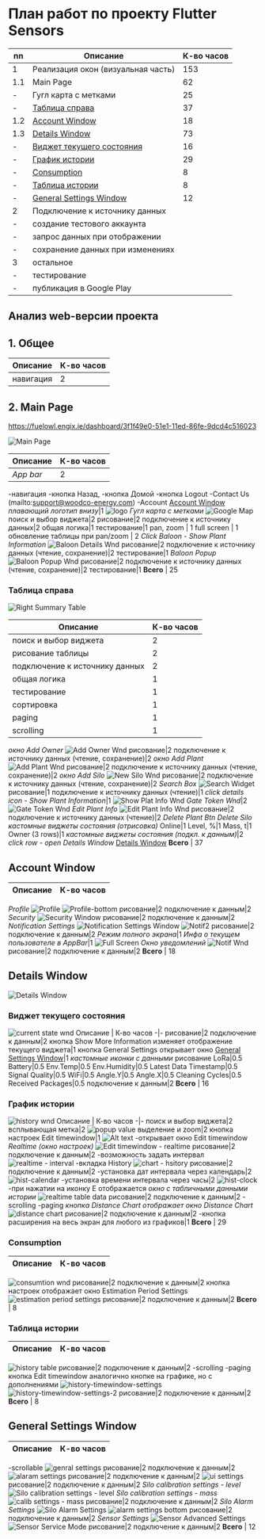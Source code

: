 
# План работ по проекту Flutter Sensors
nn| Описание | К-во часов
-|-|-
1| Реализация окон (визуальная часть)|153
1.1| Main Page | 62
-| Гугл карта с метками| 25
-| [Таблица справа](#user-content-таблица-справа) | 37
1.2| [Account Window](#user-content-account-window) | 18
1.3| [Details Window](#user-content-details-window) | 73
-|[Виджет текущего состояния](#user-content-виджет-текущего-состояния)|16
-|[График истории](#user-content-график-истории)|29
-|[Consumption](#user-content-consumption)|8
-|[Таблица истории](#user-content-таблица-истории)|8
-|[General Settings Window](#user-content-general-settings-window)|12
2| Подключение к источнику данных
-|  создание тестового аккаунта
-|  запрос данных при отображении
-|  сохранение данных при изменениях
3 | остальное
-| тестирование
-| публикация в Google Play

## Анализ web-версии проекта

## 1. Общее

Описание | К-во часов
-|-
навигация| 2

## 2. Main Page

https://fuelowl.engix.ie/dashboard/3f1f49e0-51e1-11ed-86fe-9dcd4c516023

![Main Page](images/image.png)

Описание | К-во часов
-|-
*App bar*|2
-навигация
-кнопка Назад,
-кнопка Домой
-кнопка Logout
-Contact Us (mailto:support@woodco-energy.com)
-Account [Account Window](#user-content-account-window)
*плавающий логотип внизу*|1
![logo](images/image-24.png)
*Гугл карта с метками*
![Google Map](images/image-8.png)
поиск и выбор виджета|2
рисование|2
подключение к источнику данных|2
общая логика|1
тестирование|1
pan, zoom | 1
full screen | 1
обновление таблицы при pan/zoom | 2
*Сlick Baloon - Show Plant Information*
![Baloon Details Wnd](images/image-17.png)
рисование|2
подключение к источнику данных (чтение, сохранение)|2
тестирование|1
*Baloon Popup*
![Baloon Popup Wnd](images/image-18.png)
рисование|2
подключение к источнику данных (чтение, сохранение)|2
тестирование|1
**Всего** | 25

### Таблица справа
![Right Summary Table](images/image-9.png)

Описание | К-во часов
-|-
поиск и выбор виджета|2
рисование таблицы| 2
подключение к источнику данных|2
общая логика|1
тестирование|1
сортировка|1
paging|1
scrolling|1
*окно Add Owner*
![Add Owner Wnd](images/image-10.png)
рисование|2
подключение к источнику данных (чтение, сохранение)|2
*окно Add Plant*
![Add Plant Wnd](images/image-11.png)
рисование|2
подключение к источнику данных (чтение, сохранение)|2
*окно Add Silo*
![New Silo Wnd](images/image-12.png)
рисование|2
подключение к источнику данных (чтение, сохранение)|2
*Search Box*
![Search Widget](images/image-13.png)
рисование|1
подключение к источнику данных (чтение)|1
*click details icon - Show Plant Information*|1
![Show Plat Info Wnd](images/image-14.png)
*Gate Token Wnd*|2
![Gate Token Wnd](images/image-15.png)
*Edit Plant Info*
![Edit Plant Info Wnd](images/image-16.png)
рисование|2
подключение к источнику данных (чтение)|2
*Delete Plant Btn*
*Delete Silo*
*кастомные виджеты состояния (отрисовка)*
Online|1
Level, %|1
Mass, t|1
Owner (3 rows)|1
*кастомные виджеты состояния (подкл. к данным)*|2
*click row - open Details Window*
[Details Window](#user-content-details-window)
**Всего** | 37

## Account Window
Описание | К-во часов
-|-
*Profile*
![Profile](images/image-1.png)
![Profile-bottom](images/image-2.png)
рисование|2
подключение к данным|2
*Security*
![Security Window](images/image-3.png)
рисование|2
подключение к данным|2
*Notification Settings*
![Notification Settings Window](images/image-4.png)
![Notif2](images/image-5.png)
рисование|2
подключение к данным|2
*Режим полного экрана*|1
*Инфа о текущем пользователе в AppBar*|1
![Full Screen](images/image-6.png)
*Окно уведомлений*
![Notif Wnd](images/image-7.png)
рисование|2
подключение к данным|2
**Всего** | 18

## Details Window
![Details Window](images/image-19.png)

### Виджет текущего состояния
![current state wnd](images/image-20.png)
Описание | К-во часов
-|-
рисование|2
подключение к данным|2
кнопка Show More Information изменяет отображение текущего виджета|1
кнопка General Settings открывает окно [General Settings Window](#user-content-general-settings-window)|1
*кастомные иконки с данными*
рисование
LoRa|0.5
Battery|0.5
Env.Temp|0.5
Env.Humidity|0.5
Latest Data Timestamp|0.5
Signal Quality|0.5
WiFi|0.5
Angle.Y|0.5
Angle.X|0.5
Cleaning Cycles|0.5
Received Packages|0.5
подключение к данным|2
**Всего** | 16

### График истории
![history wnd](images/image-21.png)
Описание | К-во часов
-|-
поиск и выбор виджета|2
всплывающая метка|2
![popup value](images/image-34.png)
выделение и zoom|2
кнопка настроек Edit timewindow|1
![Alt text](images/image-35.png)
-открывает окно  Edit timewindow
*Realtime (окно настроек)*
![Edit timewindow - realtime](images/image-36.png)
рисование|2
подключение к данным|2
-возможность задать интервал
![realtime - interval](images/image-37.png)
-вкладка History
![chart - hsitory](images/image-38.png)
рисование|2
подключение к данным|2
-установка дат интервала через календарь|2
![hist-calendar](images/image-39.png)
-установка времени интервала через часы|2
![hist-clock](images/image-40.png)
-при нажатии на иконку E отображается *окно с табличными данными истории*
![realtime table data](images/image-41.png)
рисование|2
подключение к данным|2
-scrolling
-paging
*кнопка Distance Chart отображает окно Distance Chart*
![distance chart](images/image-42.png)
рисование|2
подключение к данным|2
-кнопка расширения на весь экран для любого из графиков|1
**Всего** | 29

### Consumption
Описание | К-во часов
-|-
![consumtion wnd](images/image-22.png)
рисование|2
подключение к данным|2
кнопка настроек отображает окно Estimation Period Settings
![estimation period settings](images/image-43.png)
рисование|2
подключение к данным|2
**Всего** | 8

### Таблица истории
Описание | К-во часов
-|-
![history table](images/image-23.png)
рисование|2
подключение к данным|2
-scrolling
-paging
кнопка Edit timewindow аналогично кнопке на графике, но с дополнениями
![history-timewindow-settings](images/image-44.png)
![history-timewindow-settings-2](images/image-45.png)
рисование|2
подключение к данным|2
**Всего** | 8

## General Settings Window
Описание | К-во часов
-|-
-scrollable
![genral settings](images/image-25.png)
рисование|2
подключение к данным|2
![alaram settings](images/image-26.png)
рисование|2
подключение к данным|2
![ui settings](images/image-27.png)
рисование|2
подключение к данным|2
*Silo calibration settings - level*
![Silo calibration settings - level](images/image-28.png)
*Silo calibration settings - mass*
![calib settings - mass](images/image-29.png)
рисование|2
подключение к данным|2
*Silo Alarm Settings*
![Silo Alarm Settings](images/image-30.png)
![alarm settings bottom](images/image-31.png)
рисование|2
подключение к данным|2
*Sensor Settings*
![Sensor Advanced Settings](images/image-32.png)
![Sensor Service Mode](images/image-33.png)
рисование|2
подключение к данным|2
**Всего** | 12
